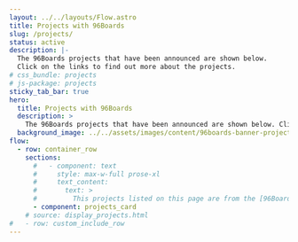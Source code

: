 ```yaml
---
layout: ../../layouts/Flow.astro
title: Projects with 96Boards
slug: /projects/
status: active
description: |-
  The 96Boards projects that have been announced are shown below.
  Click on the links to find out more about the projects.
# css_bundle: projects
# js-package: projects
sticky_tab_bar: true
hero:
  title: Projects with 96Boards
  description: >
    The 96Boards projects that have been announced are shown below. Click on the links to find out more about the projects.
  background_image: ../../assets/images/content/96boards-banner-project-2.jpg
flow:
  - row: container_row
    sections:
      #   - component: text
      #     style: max-w-full prose-xl
      #     text_content:
      #       text: >
      #         This projects listed on this page are from the [96Boards Projects Github](https://github.com/96boards-projects) where you can submit a project to be listed on here by creating a pull request. Project submissions are always welcome. For instructions on how to submit your 96Boards projects and/or contribute to already existing projects, please [click here](/projects/submit/).
      - component: projects_card
    # source: display_projects.html
#   - row: custom_include_row
---
```

